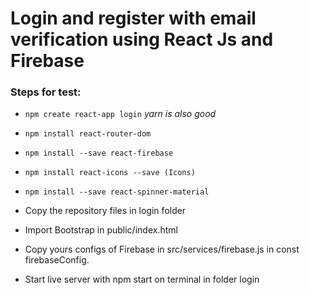 # Login and register with email verification using React Js and Firebase

### Steps for test:

- `npm create react-app login` *yarn is also good*

- `npm install react-router-dom`

- `npm install --save react-firebase`

- `npm install react-icons --save (Icons)`

- `npm install --save react-spinner-material`

- Copy the repository files in login folder

- Import Bootstrap in public/index.html

- Copy yours configs of Firebase in src/services/firebase.js in const firebaseConfig.

- Start live server with npm start on terminal in folder login
